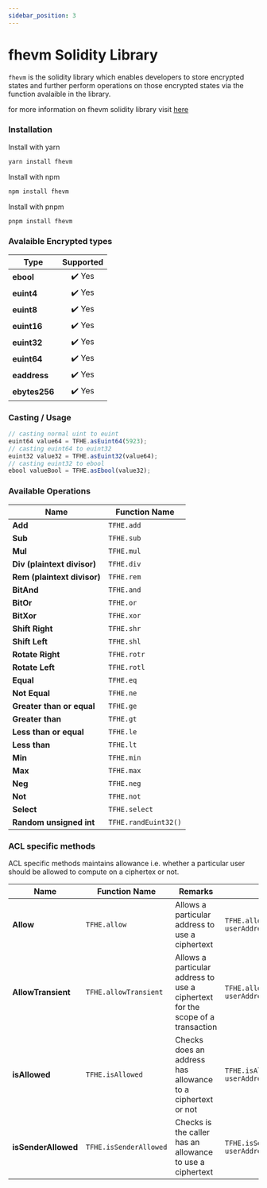 ```yaml
---
sidebar_position: 3
---
```


# fhevm Solidity Library

`fhevm` is the solidity library which enables developers to store encrypted states and further perform operations on those encrypted states via the function avalaible in the library.


for more information on fhevm solidity library visit [here](https://docs.zama.ai/fhevm/v/0.4-2)

### Installation


Install with yarn

```bash
yarn install fhevm
```

Install with npm

```bash
npm install fhevm
```

Install with pnpm
```bash
pnpm install fhevm
```


### Avalaible Encrypted types

| Type      | Supported |
|-----------|:---------:|
| **ebool**     | ✔️ Yes     |
| **euint4**    | ✔️ Yes     |
| **euint8**    | ✔️ Yes     |
| **euint16**   | ✔️ Yes     |
| **euint32**   | ✔️ Yes     |
| **euint64**   | ✔️ Yes     |
| **eaddress**  | ✔️ Yes     |
| **ebytes256** | ✔️ Yes     |

### Casting / Usage

```js
// casting normal uint to euint 
euint64 value64 = TFHE.asEuint64(5923);
// casting euint64 to euint32
euint32 value32 = TFHE.asEuint32(value64);
// casting euint32 to ebool
ebool valueBool = TFHE.asEbool(value32);
```

### Available Operations

| **Name**                  | **Function Name**     |
|---------------------------|-----------------------|
| **Add**                   | `TFHE.add`            |
| **Sub**                   | `TFHE.sub`            |
| **Mul**                   | `TFHE.mul`            |
| **Div (plaintext divisor)** | `TFHE.div`           |
| **Rem (plaintext divisor)** | `TFHE.rem`           |
| **BitAnd**                | `TFHE.and`            |
| **BitOr**                 | `TFHE.or`             |
| **BitXor**                | `TFHE.xor`            |
| **Shift Right**           | `TFHE.shr`            |
| **Shift Left**            | `TFHE.shl`            |
| **Rotate Right**          | `TFHE.rotr`           |
| **Rotate Left**           | `TFHE.rotl`           |
| **Equal**                 | `TFHE.eq`             |
| **Not Equal**             | `TFHE.ne`             |
| **Greater than or equal** | `TFHE.ge`             |
| **Greater than**          | `TFHE.gt`             |
| **Less than or equal**    | `TFHE.le`             |
| **Less than**             | `TFHE.lt`             |
| **Min**                   | `TFHE.min`            |
| **Max**                   | `TFHE.max`            |
| **Neg**                   | `TFHE.neg`            |
| **Not**                   | `TFHE.not`            |
| **Select**                | `TFHE.select`         |
| **Random unsigned int**   | `TFHE.randEuint32()`   |

### ACL specific methods

ACL specific methods maintains allowance i.e. whether a particular user should be allowed to compute on a ciphertex or not.

| **Name**                  | **Function Name**     | **Remarks** |  **Usage**     |
|---------------------------|-----------------------|-----------------------|  -----------------------|  
| **Allow**                   | `TFHE.allow`            |        Allows a particular address to use a ciphertext | `TFHE.allow(TFHE.euint32(1), userAddress)`     |
| **AllowTransient**                   | `TFHE.allowTransient`            |   Allows a particular address to use a ciphertext for the scope of a transaction         | `TFHE.allowTransient(TFHE.euint32(1), userAddress)`  |
| **isAllowed**                   | `TFHE.isAllowed`            |  Checks does an address has allowance to a ciphertext or not |  `TFHE.isAllowed(TFHE.euint32(1), userAddress)`   |
| **isSenderAllowed**                   | `TFHE.isSenderAllowed`     |   Checks is the caller has an allowance to use a ciphertext        | `TFHE.isSenderAllowed(TFHE.euint32(1), userAddress)` | 


